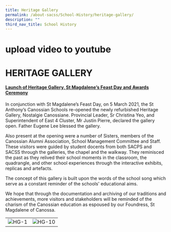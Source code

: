 ```yaml
---
title: Heritage Gallery
permalink: /about-sacss/School-History/heritage-gallery/
description: ""
third_nav_title: School History
---
```

# upload video to youtube
# HERITAGE GALLERY

#### <b><u>Launch of Heritage Gallery, St Magdalene’s Feast Day and Awards Ceremony</u></b>

In conjunction with St Magdalene’s Feast Day, on 5 March 2021, the St Anthony’s Canossian Schools re-opened the newly refurbished Heritage Gallery, Nostalgie Canossiane. Provincial Leader, Sr Christina Yeo, and Superintendent of East 4 Cluster, Mr Justin Pierre, declared the gallery open. Father Eugene Lee blessed the gallery.

Also present at the opening were a number of Sisters, members of the Canossian Alumni Association, School Management Committee and Staff. These visitors were guided by student docents from both SACPS and SACSS through the galleries, the chapel and the walkway. They reminisced the past as they relived their school moments in the classroom, the quadrangle, and other school experiences through the interactive exhibits, replicas and artefacts.

The concept of this gallery is built upon the words of the school song which serve as a constant reminder of the schools' educational aims.

We hope that through the documentation and archiving of our traditions and achievements, more visitors and stakeholders will be reminded of the charism of the Canossian education as espoused by our Foundress, St Magdalene of Canossa.

|   |   |
|---|---|
| ![HG-1](https://stanthonyscanossiansec-moe-edu-sg-admin.cwp-stg.sg/wp-content/uploads/2021/08/HG-1.jpg "HG-1")  | ![HG-10](https://stanthonyscanossiansec-moe-edu-sg-admin.cwp-stg.sg/wp-content/uploads/2021/08/HG-10.jpg "HG-10")  |